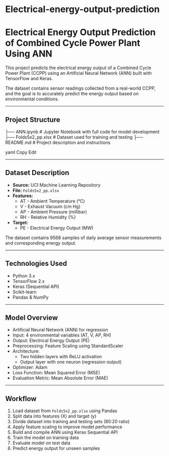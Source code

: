 # Electrical-energy-output-prediction

# Electrical Energy Output Prediction of Combined Cycle Power Plant Using ANN

This project predicts the electrical energy output of a Combined Cycle Power Plant (CCPP) using an Artificial Neural Network (ANN) built with TensorFlow and Keras.

The dataset contains sensor readings collected from a real-world CCPP, and the goal is to accurately predict the energy output based on environmental conditions.

---

## Project Structure

├── ANN.ipynb # Jupyter Notebook with full code for model development
├── Folds5x2_pp.xlsx # Dataset used for training and testing
├── README.md # Project description and instructions

yaml
Copy
Edit

---

## Dataset Description

- **Source:** UCI Machine Learning Repository  
- **File:** `Folds5x2_pp.xlsx`  
- **Features:**
  - AT - Ambient Temperature (°C)
  - V - Exhaust Vacuum (cm Hg)
  - AP - Ambient Pressure (millibar)
  - RH - Relative Humidity (%)
- **Target:**
  - PE - Electrical Energy Output (MW)

The dataset contains 9568 samples of daily average sensor measurements and corresponding energy output.

---

## Technologies Used

- Python 3.x
- TensorFlow 2.x
- Keras (Sequential API)
- Scikit-learn
- Pandas & NumPy

---

## Model Overview

- Artificial Neural Network (ANN) for regression
- Input: 4 environmental variables (AT, V, AP, RH)
- Output: Electrical Energy Output (PE)
- Preprocessing: Feature Scaling using StandardScaler
- Architecture:
  - Two hidden layers with ReLU activation
  - Output layer with one neuron (regression output)
- Optimizer: Adam
- Loss Function: Mean Squared Error (MSE)
- Evaluation Metric: Mean Absolute Error (MAE)

---

## Workflow

1. Load dataset from `Folds5x2_pp.xlsx` using Pandas
2. Split data into features (X) and target (y)
3. Divide dataset into training and testing sets (80:20 ratio)
4. Apply feature scaling to improve model performance
5. Build and compile ANN using Keras Sequential API
6. Train the model on training data
7. Evaluate model on test data
8. Predict energy output for unseen samples
